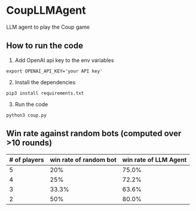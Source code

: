 # CoupLLMAgent
LLM agent to play the Coup game

## How to run the code

1. Add OpenAI api key to the env variables

`export OPENAI_API_KEY='your API key'`

2. Install the dependencies

`pip3 install requirements.txt`

3. Run the code

`python3 coup.py`

## Win rate against random bots (computed over >10 rounds)

| # of players | win rate of random bot | win rate of LLM Agent |
|--------------|------------------------|-----------------------|
| 5            |  20%                   |  75.0%                |
| 4            | 25%                    |  72.2%                     |
|3             | 33.3%                  |  63.6%                     |
| 2            | 50%                    |  80.0%                      |
